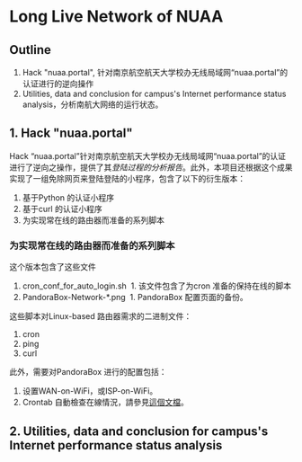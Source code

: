 # Long Live Network of NUAA
## Outline
1. Hack "nuaa.portal", 针对南京航空航天大学校办无线局域网“nuaa.portal”的认证进行的逆向操作
2. Utilities, data and conclusion for campus's Internet performance status analysis，分析南航大网络的运行状态。

## 1. Hack "nuaa.portal"
Hack “nuaa.portal”针对南京航空航天大学校办无线局域网“nuaa.portal”的认证进行了逆向之操作，提供了其*登陆过程的分析报告*。此外，本项目还根据这个成果实现了一组免除网页来登陆登陆的小程序，包含了以下的衍生版本：
1. 基于Python 的认证小程序
2. 基于curl 的认证小程序
3. 为实现常在线的路由器而准备的系列脚本

### 为实现常在线的路由器而准备的系列脚本
这个版本包含了这些文件
1. cron_conf_for_auto_login.sh 
  1. 该文件包含了为cron 准备的保持在线的脚本
2. PandoraBox-Network-\*.png 
  1. PandoraBox 配置页面的备份。

这些脚本对Linux-based 路由器需求的二进制文件：
1. cron
2. ping
3. curl

此外，需要对PandoraBox 进行的配置包括：
1. 设置WAN-on-WiFi，或ISP-on-WiFi。
2. Crontab 自動檢查在線情況，請參見[這個文檔](./Scripts_working_with_cURL/cron_conf_for_auto_login.sh)。

## 2. Utilities, data and conclusion for campus's Internet performance status analysis


